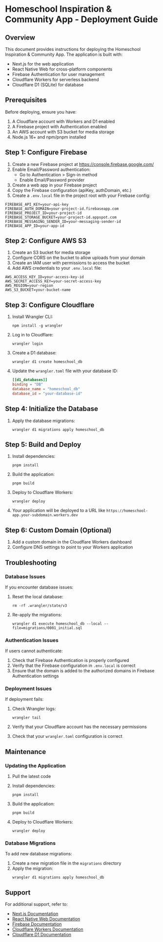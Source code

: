 # Homeschool Inspiration & Community App - Deployment Guide

## Overview

This document provides instructions for deploying the Homeschool Inspiration & Community App. The application is built with:

- Next.js for the web application
- React Native Web for cross-platform components
- Firebase Authentication for user management
- Cloudflare Workers for serverless backend
- Cloudflare D1 (SQLite) for database

## Prerequisites

Before deploying, ensure you have:

1. A Cloudflare account with Workers and D1 enabled
2. A Firebase project with Authentication enabled
3. An AWS account with S3 bucket for media storage
4. Node.js 16+ and npm/pnpm installed

## Step 1: Configure Firebase

1. Create a new Firebase project at https://console.firebase.google.com/
2. Enable Email/Password authentication:
   - Go to Authentication > Sign-in method
   - Enable Email/Password provider
3. Create a web app in your Firebase project
4. Copy the Firebase configuration (apiKey, authDomain, etc.)
5. Create a `.env.local` file in the project root with your Firebase config:

```
FIREBASE_API_KEY=your-api-key
FIREBASE_AUTH_DOMAIN=your-project-id.firebaseapp.com
FIREBASE_PROJECT_ID=your-project-id
FIREBASE_STORAGE_BUCKET=your-project-id.appspot.com
FIREBASE_MESSAGING_SENDER_ID=your-messaging-sender-id
FIREBASE_APP_ID=your-app-id
```

## Step 2: Configure AWS S3

1. Create an S3 bucket for media storage
2. Configure CORS on the bucket to allow uploads from your domain
3. Create an IAM user with permissions to access the bucket
4. Add AWS credentials to your `.env.local` file:

```
AWS_ACCESS_KEY_ID=your-access-key-id
AWS_SECRET_ACCESS_KEY=your-secret-access-key
AWS_REGION=your-region
AWS_S3_BUCKET=your-bucket-name
```

## Step 3: Configure Cloudflare

1. Install Wrangler CLI:
   ```
   npm install -g wrangler
   ```

2. Log in to Cloudflare:
   ```
   wrangler login
   ```

3. Create a D1 database:
   ```
   wrangler d1 create homeschool_db
   ```

4. Update the `wrangler.toml` file with your database ID:
   ```toml
   [[d1_databases]]
   binding = "DB"
   database_name = "homeschool_db"
   database_id = "your-database-id"
   ```

## Step 4: Initialize the Database

1. Apply the database migrations:
   ```
   wrangler d1 migrations apply homeschool_db
   ```

## Step 5: Build and Deploy

1. Install dependencies:
   ```
   pnpm install
   ```

2. Build the application:
   ```
   pnpm build
   ```

3. Deploy to Cloudflare Workers:
   ```
   wrangler deploy
   ```

4. Your application will be deployed to a URL like `https://homeschool-app.your-subdomain.workers.dev`

## Step 6: Custom Domain (Optional)

1. Add a custom domain in the Cloudflare Workers dashboard
2. Configure DNS settings to point to your Workers application

## Troubleshooting

### Database Issues

If you encounter database issues:

1. Reset the local database:
   ```
   rm -rf .wrangler/state/v3
   ```

2. Re-apply the migrations:
   ```
   wrangler d1 execute homeschool_db --local --file=migrations/0001_initial.sql
   ```

### Authentication Issues

If users cannot authenticate:

1. Check that Firebase Authentication is properly configured
2. Verify that the Firebase configuration in `.env.local` is correct
3. Ensure that the domain is added to the authorized domains in Firebase Authentication settings

### Deployment Issues

If deployment fails:

1. Check Wrangler logs:
   ```
   wrangler tail
   ```

2. Verify that your Cloudflare account has the necessary permissions
3. Check that your `wrangler.toml` configuration is correct

## Maintenance

### Updating the Application

1. Pull the latest code
2. Install dependencies:
   ```
   pnpm install
   ```

3. Build the application:
   ```
   pnpm build
   ```

4. Deploy to Cloudflare Workers:
   ```
   wrangler deploy
   ```

### Database Migrations

To add new database migrations:

1. Create a new migration file in the `migrations` directory
2. Apply the migration:
   ```
   wrangler d1 migrations apply homeschool_db
   ```

## Support

For additional support, refer to:

- [Next.js Documentation](https://nextjs.org/docs)
- [React Native Web Documentation](https://necolas.github.io/react-native-web/docs/)
- [Firebase Documentation](https://firebase.google.com/docs)
- [Cloudflare Workers Documentation](https://developers.cloudflare.com/workers/)
- [Cloudflare D1 Documentation](https://developers.cloudflare.com/d1/)
